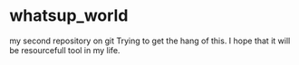 # whatsup_world
my second repository on git
Trying to get the hang of this. I hope that it will be resourcefull tool in my life. 
